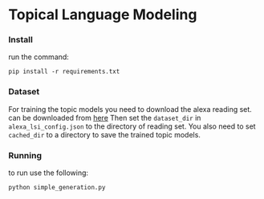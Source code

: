 # Topical Language Modeling

### Install
run the command:
```
pip install -r requirements.txt
```

### Dataset
For training the topic models you need to download the alexa reading set. can be downloaded from [here](https://drive.google.com/file/d/1YeeLRt0xedS774yLCF6kgRY9y9OhRA1q/view?usp=sharing)
Then set the `dataset_dir` in `alexa_lsi_config.json` to the directory of reading set.
You also need to set `cached_dir` to a directory to save the trained topic models.

### Running
to run use the following:

```
python simple_generation.py
```
